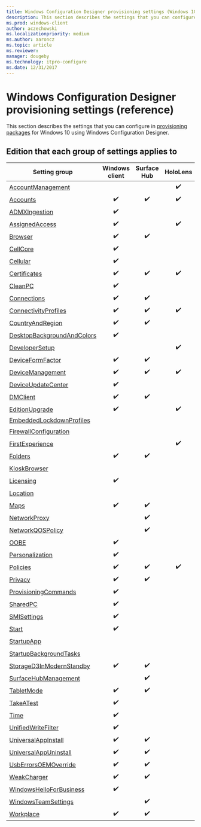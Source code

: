 ```yaml
---
title: Windows Configuration Designer provisioning settings (Windows 10)
description: This section describes the settings that you can configure in provisioning packages for Windows 10 using Windows Configuration Designer.
ms.prod: windows-client
author: aczechowski
ms.localizationpriority: medium
ms.author: aaroncz
ms.topic: article
ms.reviewer: 
manager: dougeby
ms.technology: itpro-configure
ms.date: 12/31/2017
---
```


# Windows Configuration Designer provisioning settings (reference)

This section describes the settings that you can configure in [provisioning packages](../provisioning-packages/provisioning-packages.md) for Windows 10 using Windows Configuration Designer. 

## Edition that each group of settings applies to

| Setting group | Windows client | Surface Hub | HoloLens | IoT Core |
| --- | :---: | :---: | :---: | :---: | 
| [AccountManagement](wcd-accountmanagement.md) |  |  | ✔️ |  |
| [Accounts](wcd-accounts.md) | ✔️ | ✔️ | ✔️ | ✔️ |
| [ADMXIngestion](wcd-admxingestion.md) | ✔️ | | | |
| [AssignedAccess](wcd-assignedaccess.md) | ✔️ | | ✔️ | |
| [Browser](wcd-browser.md) | ✔️ | ✔️ |  |  |
| [CellCore](wcd-cellcore.md) | ✔️ | | | |
| [Cellular](wcd-cellular.md) | ✔️ | |  |  |
| [Certificates](wcd-certificates.md) | ✔️ | ✔️ | ✔️ | ✔️ |
| [CleanPC](wcd-cleanpc.md) | ✔️ |  |  |  |
| [Connections](wcd-connections.md) | ✔️ | ✔️ |  |  |
| [ConnectivityProfiles](wcd-connectivityprofiles.md) | ✔️ | ✔️ | ✔️ |  |
| [CountryAndRegion](wcd-countryandregion.md) | ✔️ | ✔️ |  |  |
| [DesktopBackgroundAndColors](wcd-desktopbackgroundandcolors.md) | ✔️ | |  |  |
| [DeveloperSetup](wcd-developersetup.md) |  |  | ✔️ |  |
| [DeviceFormFactor](wcd-deviceformfactor.md) |  ✔️ | ✔️ |  |  |
| [DeviceManagement](wcd-devicemanagement.md) |  ✔️ | ✔️ | ✔️ |  |
| [DeviceUpdateCenter](wcd-deviceupdatecenter.md) | ✔️ |  |  |  |
| [DMClient](wcd-dmclient.md) | ✔️ | ✔️ |  | ✔️ |
| [EditionUpgrade](wcd-editionupgrade.md) | ✔️ |  | ✔️ |  |
| [EmbeddedLockdownProfiles](wcd-embeddedlockdownprofiles.md) |  |  |  |  |
| [FirewallConfiguration](wcd-firewallconfiguration.md) |  |  |  | ✔️ |
| [FirstExperience](wcd-firstexperience.md) |  |  | ✔️ |  |
| [Folders](wcd-folders.md) |✔️ | ✔️ |  |  |
| [KioskBrowser](wcd-kioskbrowser.md) |  |  |  | ✔️ |
| [Licensing](wcd-licensing.md) | ✔️ |  |  |  |
| [Location](wcd-location.md) |  |  |  | ✔️ |
| [Maps](wcd-maps.md) |✔️ | ✔️ |  |  |
| [NetworkProxy](wcd-networkproxy.md) |  | ✔️ |  |  |
| [NetworkQOSPolicy](wcd-networkqospolicy.md) |  | ✔️ |  |  |
| [OOBE](wcd-oobe.md) | ✔️ |  |  |  |
| [Personalization](wcd-personalization.md) | ✔️ |  |  |  | 
| [Policies](wcd-policies.md) | ✔️ | ✔️ | ✔️ | ✔️ |
| [Privacy](wcd-folders.md) |✔️ | ✔️ |  | ✔️ |
| [ProvisioningCommands](wcd-provisioningcommands.md) | ✔️ |  |  |  |
| [SharedPC](wcd-sharedpc.md) | ✔️ |  |  |  |
| [SMISettings](wcd-smisettings.md) | ✔️ |  |  |  |
| [Start](wcd-start.md) | ✔️ |  |  |  |
| [StartupApp](wcd-startupapp.md) |  |  |  | ✔️ |
| [StartupBackgroundTasks](wcd-startupbackgroundtasks.md) |  |  |  | ✔️ |
| [StorageD3InModernStandby](wcd-storaged3inmodernstandby.md) |✔️ | ✔️ |  | ✔️ |
| [SurfaceHubManagement](wcd-surfacehubmanagement.md) |  |  ✔️  |  |  |
| [TabletMode](wcd-tabletmode.md) |✔️ | ✔️ |  |  |
| [TakeATest](wcd-takeatest.md) | ✔️ |  |  |  |
| [Time](wcd-time.md) | ✔️ |  |  |  |
| [UnifiedWriteFilter](wcd-unifiedwritefilter.md) | ✔️ |  |  | ✔️ |
| [UniversalAppInstall](wcd-universalappinstall.md) | ✔️ | ✔️ |  | ✔️ |
| [UniversalAppUninstall](wcd-universalappuninstall.md) | ✔️ | ✔️ |  | ✔️ |
| [UsbErrorsOEMOverride](wcd-usberrorsoemoverride.md) | ✔️ | ✔️ |  |  |
| [WeakCharger](wcd-weakcharger.md) |✔️ | ✔️ |  |  |
| [WindowsHelloForBusiness](wcd-windowshelloforbusiness.md) | ✔️ |  |  |  |
| [WindowsTeamSettings](wcd-windowsteamsettings.md) |  | ✔️ |  |  |
| [Workplace](wcd-workplace.md) |✔️ | ✔️ |  | ✔️ |

